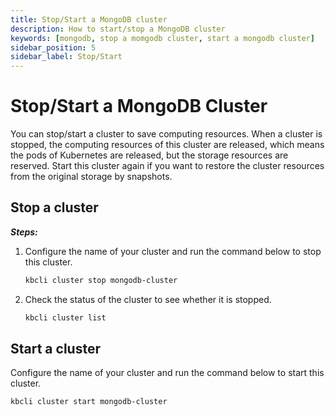 ```yaml
---
title: Stop/Start a MongoDB cluster
description: How to start/stop a MongoDB cluster
keywords: [mongodb, stop a momgodb cluster, start a mongodb cluster]
sidebar_position: 5
sidebar_label: Stop/Start
---
```


# Stop/Start a MongoDB Cluster

You can stop/start a cluster to save computing resources. When a cluster is stopped, the computing resources of this cluster are released, which means the pods of Kubernetes are released, but the storage resources are reserved. Start this cluster again if you want to restore the cluster resources from the original storage by snapshots.

## Stop a cluster

***Steps:***

1. Configure the name of your cluster and run the command below to stop this cluster.

    ```bash
    kbcli cluster stop mongodb-cluster
    ```

2. Check the status of the cluster to see whether it is stopped.

    ```bash
    kbcli cluster list
    ```

## Start a cluster
  
Configure the name of your cluster and run the command below to start this cluster.

```bash
kbcli cluster start mongodb-cluster
```
